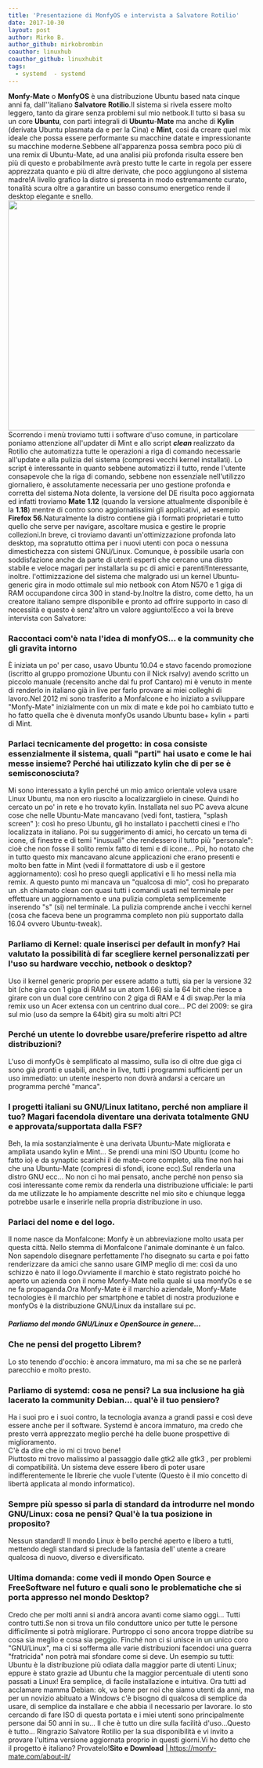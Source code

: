 ```yaml
---
title: 'Presentazione di MonfyOS e intervista a Salvatore Rotilio'
date: 2017-10-30
layout: post
author: Mirko B.
author_github: mirkobrombin
coauthor: linuxhub
coauthor_github: linuxhubit
tags:
  - systemd  - systemd
---
```

<strong>Monfy-Mate</strong> o <strong>MonfyOS</strong> è una distribuzione Ubuntu based nata cinque anni fa, dall''italiano <strong>Salvatore</strong> <strong>Rotilio</strong>.Il sistema si rivela essere molto leggero, tanto da girare senza problemi sul mio netbook.Il tutto si basa su un core <strong>Ubuntu</strong>, con parti integrali di <strong>Ubuntu</strong>-<strong>Mate</strong> ma anche di <strong>Kylin</strong> (derivata Ubuntu plasmata da e per la Cina) e <strong>Mint</strong>, cosi da creare quel mix ideale che possa essere performante su macchine datate e impressionante su macchine moderne.Sebbene all'apparenza possa sembra  poco più di una remix di Ubuntu-Mate, ad una analisi più profonda risulta essere ben più di questo e probabilmente avrà presto tutte le carte in regola per essere apprezzata quanto e più di altre derivate, che poco aggiungono al sistema madre!A livello grafico la distro si presenta in modo estremamente curato, tonalità scura oltre a garantire un basso consumo energetico rende il desktop elegante e snello.<img class="alignnone wp-image-2834 size-full size-full wp-image-203" src="https://linuxhub.it/wordpress/wp-content/uploads/2017/10/Screenshot-at-2017-10-29-001140-e1509228831281.png" alt="" width="800" height="469" />Scorrendo i menù troviamo tutti i software d'uso comune, in particolare poniamo attenzione all'updater di Mint e allo script <em><strong>clean </strong></em>realizzato da Rotilio che automatizza tutte le operazioni a riga di comando necessarie all'update e alla pulizia del sistema (compresi vecchi kernel installati). Lo script è interessante in quanto sebbene automatizzi il tutto, rende l'utente consapevole che la riga di comando, sebbene non essenziale nell'utilizzo giornaliero, è assolutamente necessaria per uno gestione profonda e corretta del sistema.Nota dolente, la versione del DE risulta poco aggiornata ed infatti troviamo <strong>Mate</strong> <strong>1.12</strong> (quando la versione attualmente disponibile è la <strong>1.18</strong>) mentre di contro sono aggiornatissimi gli applicativi, ad esempio <strong>Firefox 56</strong>.Naturalmente la distro contiene già i formati proprietari e tutto quello  che serve per navigare, ascoltare musica e gestire le proprie collezioni.In breve, ci troviamo davanti un'ottimizzazione profonda lato desktop, ma sopratutto ottima per i nuovi utenti  con poca o nessuna dimestichezza con sistemi GNU/Linux. Comunque, è possibile usarla con soddisfazione anche da parte di utenti esperti che cercano una distro stabile e veloce magari per installarla su pc di amici e parenti!Interessante, inoltre. l'ottimizzazione del sistema che malgrado usi un kernel Ubuntu-generic gira in modo ottimale sul mio netbook con Atom N570 e 1 giga di RAM occupandone circa 300 in stand-by.Inoltre la distro, come detto, ha un creatore italiano sempre disponibile e pronto ad offrire supporto in caso di necessità e questo è senz'altro un valore aggiunto!Ecco a voi la breve intervista con Salvatore:<h3>Raccontaci com'è nata l'idea di monfyOS... e la community che gli gravita intorno</h3>È iniziata un po' per caso, usavo Ubuntu 10.04 e stavo facendo promozione (iscritto al gruppo promozione Ubuntu con il Nick rsalvy)   avendo scritto un piccolo manuale (recensito anche dal fu prof Cantaro) mi è venuto in mente di renderlo in italiano già in live per farlo provare ai miei colleghi di lavoro.Nel 2012 mi sono trasferito a Monfalcone e ho iniziato a sviluppare "Monfy-Mate" inizialmente con un mix di mate e kde poi ho cambiato tutto e ho fatto quella che è divenuta monfyOs usando Ubuntu base+ kylin + parti di Mint.<h3>Parlaci tecnicamente del progetto: in cosa consiste essenzialmente il sistema, quali "parti" hai usato e come le hai messe insieme? Perché hai utilizzato kylin che di per se è semisconosciuta?</h3>Mi sono interessato a kylin perché un mio amico orientale voleva usare Linux Ubuntu, ma non ero riuscito a localizzarglielo in cinese. Quindi ho cercato un po' in rete e ho trovato kylin. Installata nel suo PC aveva alcune cose che nelle Ubuntu-Mate mancavano (vedi font, tastiera, "splash screen" ): così ho preso Ubuntu, gli ho installato i pacchetti cinesi e l'ho localizzata in italiano. Poi su suggerimento di amici, ho cercato un tema di icone, di finestre e di temi "inusuali" che rendessero il tutto più "personale": cioè che non fosse il solito remix fatto di temi e di icone... Poi, ho notato che in tutto questo mix mancavano alcune applicazioni che erano presenti e molto ben fatte in Mint (vedi il formattatore di usb e il gestore aggiornamento): così ho preso quegli applicativi e li ho messi nella mia remix. A questo punto mi mancava un "qualcosa di mio", così ho preparato un .sh chiamato clean con quasi tutti i comandi usati nel terminale per effettuare un aggiornamento e una pulizia completa semplicemente inserendo "s" (si) nel terminale. La pulizia comprende anche i vecchi kernel (cosa che faceva bene un programma completo non più supportato dalla 16.04 ovvero Ubuntu-tweak).<h3>Parliamo di Kernel: quale inserisci per default in monfy? Hai valutato la possibilità di far scegliere kernel personalizzati per l'uso su hardware vecchio, netbook o desktop?</h3>Uso il kernel generic proprio per essere adatto a tutti, sia per la versione 32 bit (che gira con 1 giga di RAM su un atom 1.66) sia la 64 bit che riesce a girare con un dual core centrino con 2 giga di RAM e 4 di swap.Per la mia remix uso un Acer extensa con un centrino dual core... PC del 2009:  se gira sul mio (uso da sempre la 64bit) gira su molti altri PC!<h3>Perché<strong> un utente lo dovrebbe usare/preferire rispetto ad altre distribuzioni?</strong></h3>L'uso di monfyOs è semplificato al massimo, sulla iso di oltre due giga ci sono già pronti e usabili, anche in live, tutti i programmi sufficienti per un uso immediato: un utente inesperto non dovrà andarsi a cercare un programma perché "manca".<h3>I progetti italiani su GNU/Linux latitano, perché non ampliare il tuo? Magari facendola diventare una derivata totalmente GNU e approvata/supportata dalla FSF?</h3>Beh, la mia sostanzialmente è una derivata Ubuntu-Mate migliorata e ampliata usando kylin e Mint... Se prendi una mini ISO Ubuntu (come ho fatto io) e da synaptic scarichi il de mate-core completo, alla fine non hai che una Ubuntu-Mate (compresi di sfondi, icone ecc).Sul renderla una distro GNU ecc... No non ci ho mai pensato, anche perché non penso sia così interessante come remix da renderla una distribuzione ufficiale: le parti da me utilizzate le ho ampiamente descritte nel mio sito e chiunque legga potrebbe usarle e inserirle nella propria distribuzione in uso.<h3>Parlaci del nome e del logo.<strong></strong></h3>Il nome nasce da Monfalcone: Monfy è un abbreviazione molto usata per questa città. Nello stemma di Monfalcone l'animale dominante è un falco. Non sapendolo disegnare perfettamente l'ho disegnato su carta e poi fatto renderizzare da amici che sanno usare GIMP meglio di me: così da uno schizzo è nato il logo.Ovviamente il marchio è stato registrato poiché ho aperto un azienda con il nome Monfy-Mate nella quale si usa monfyOs e se ne fa propaganda.Ora Monfy-Mate è il marchio aziendale, Monfy-Mate tecnologies è il marchio per smartphone e tablet di nostra produzione e monfyOs è la distribuzione GNU/Linux da installare sui pc.<h5>Parliamo del mondo GNU/Linux e OpenSource in genere...</h5><h3>Che ne pensi del progetto Librem?</h3>Lo sto tenendo d'occhio: è ancora immaturo, ma mi sa che se ne parlerà parecchio e molto presto.<h3><strong>Parliamo di systemd: cosa ne pensi? La sua inclusione ha già lacerato la community Debian... qual'è il tuo pensiero?</strong></h3><div class="clearfix _o46 _3erg _29_7 direction_ltr text_align_ltr"><div id="js_zy" class="_3058 _ui9 _hh7 _s1- _52mr _3oh-"><div class="_aok"><span class="_3oh- _58nk">Ha i suoi pro e i suoi contro, la tecnologia avanza a grandi passi e così deve essere anche per il software. Systemd è ancora immaturo, ma credo che presto verrà apprezzato meglio perché ha delle buone prospettive di miglioramento.</span></div></div><span class="_3oh- _58nk">C'è da dire che io mi ci trovo bene!</span></div><div class="clearfix _o46 _3erg _29_7 direction_ltr text_align_ltr"><div id="js_16i" class="_3058 _ui9 _hh7 _s1- _52mr _3oh-"><div class="_aok"><span class="_3oh- _58nk"> Piuttosto mi trovo malissimo al passaggio dalle gtk2 alle gtk3 , per problemi di compatibilità. Un sistema deve essere libero di poter usare indifferentemente le librerie che vuole l'utente (Questo è il mio concetto di libertà applicata al mondo informatico).</span></div><h3 class="_aok">Sempre più spesso si parla di standard da introdurre nel mondo GNU/Linux: cosa ne pensi? Qual'è la tua posizione in proposito?</h3></div><div>Nessun standard! Il mondo Linux è bello perché aperto e libero a tutti, mettendo degli standard si preclude la fantasia dell' utente a creare qualcosa di nuovo, diverso e diversificato.</div><h3>Ultima domanda: come vedi il mondo Open Source e FreeSoftware nel futuro e quali sono le problematiche che si porta appresso nel mondo Desktop?</h3></div>Credo che per molti anni si andrà ancora avanti come siamo oggi... Tutti contro tutti.Se non si trova un filo conduttore unico per tutte le persone difficilmente si potrà migliorare. Purtroppo ci sono ancora troppe diatribe su cosa sia meglio e cosa sia peggio. Finché non ci si unisce in un unico coro "GNU/Linux", ma ci si sofferma alle varie distribuzioni facendoci una guerra "fratricida" non potrà mai sfondare come si deve. Un esempio su tutti: Ubuntu è la distribuzione più odiata dalla maggior parte di utenti Linux; eppure è stato grazie ad Ubuntu che la maggior percentuale di utenti sono passati a Linux! Era semplice, di facile installazione e intuitiva. Ora tutti ad acclamare mamma Debian: ok, va bene per noi che siamo utenti da anni, ma per un novizio abituato a Windows c'è bisogno di qualcosa di semplice da usare, di semplice da installare e che abbia il necessario per lavorare. Io sto cercando di fare ISO di questa portata e i miei utenti sono principalmente persone dai 50 anni in su... Il che è tutto un dire sulla facilità d'uso...Questo è tutto... Ringrazio Salvatore Rotilio per la sua disponibilità e vi invito a provare l'ultima versione aggiornata proprio in questi giorni.Vi ho detto che il progetto è italiano? Provatelo!<strong>Sito e Download</strong> |<a href="https://monfy-mate.com/about-it/"> https://monfy-mate.com/about-it/</a>